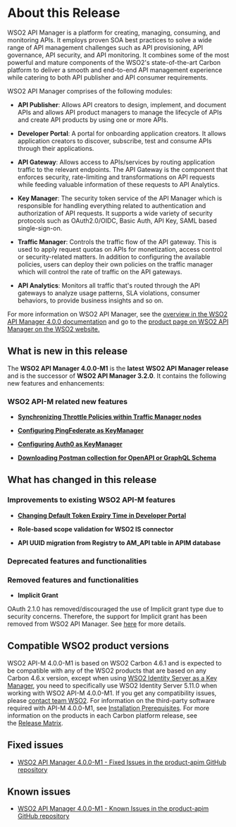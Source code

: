 # About this Release

WSO2 API Manager is a platform for creating, managing, consuming, and monitoring APIs. It employs proven SOA best practices to solve a wide range of API management challenges such as API provisioning, API governance, API security, and API monitoring. It combines some of the most powerful and mature components of the WSO2's state-of-the-art Carbon platform to deliver a smooth and end-to-end API management experience while catering to both API publisher and API consumer requirements.

WSO2 API Manager comprises of the following modules:

- **API Publisher**: Allows API creators to design, implement, and document APIs and allows API product managers to manage the lifecycle of APIs and create API products by using one or more APIs.

- **Developer Portal**: A portal for onboarding application creators. It allows application creators to discover, subscribe, test and consume APIs through their applications.

- **API Gateway**: Allows access to APIs/services by routing application traffic to the relevant endpoints. The API Gateway is the component that enforces security, rate-limiting and transformations on API requests while feeding valuable information of these requests to API Analytics.

- **Key Manager**: The security token service of the API Manager which is responsible for handling everything related to authentication and authorization of API requests. It supports a wide variety of security protocols such as OAuth2.0/OIDC, Basic Auth, API Key, SAML based single-sign-on.

- **Traffic Manager**: Controls the traffic flow of the API gateway. This is used to apply request quotas on APIs for monetization, access control or security-related matters. In addition to configuring the available policies, users can deploy their own policies on the traffic manager which will control the rate of traffic on the API gateways.

- **API Analytics**: Monitors all traffic that's routed through the API gateways to analyze usage patterns, SLA violations, consumer behaviors, to provide business insights and so on.


For more information on WSO2 API Manager, see the [overview in the WSO2 API Manager 4.0.0 documentation]({{base_path}}/getting-started/overview/) and go to the [product page on WSO2 API Manager on the WSO2 website.](https://wso2.com/api-management/)

## What is new in this release

The **WSO2 API Manager 4.0.0-M1** is the **latest** **WSO2 API Manager release** and is the successor of **WSO2 API Manager 3.2.0**. It contains the following new features and enhancements:

### WSO2 API-M related new features

- **[Synchronizing Throttle Policies within Traffic Manager nodes]({{base_path}}/install-and-setup/setup/distributed-deployment/deploying-wso2-api-m-in-a-distributed-setup/#step-62-configure-and-start-the-traffic-manager)**

- **[Configuring PingFederate as KeyManager]({{base_path}}/administer/key-managers/configure-pingfederate-connector/)**

- **[Configuring Auth0 as KeyManager]({{base_path}}/administer/key-managers/configure-auth0-connector/)**

- **[Downloading Postman collection for OpenAPI or GraphQL Schema]({{base_path}}/consume-api/invoke-apis/invoke-apis-using-tools/try-out-using-postman/)**

## What has changed in this release
### Improvements to existing WSO2 API-M features

- **[Changing Default Token Expiry Time in Developer Portal]({{base_path}}/learn/consume-api/manage-application/generate-keys/obtain-access-token/changing-the-default-token-expiration-time/)**

- **Role-based scope validation for WSO2 IS connector**

- **API UUID migration from Registry to AM_API table in APIM database**

### Deprecated features and functionalities

### Removed features and functionalities

- **Implicit Grant**

OAuth 2.1.0 has removed/discouraged the use of Implicit grant type due to security concerns. Therefore, the support for Implicit grant has been removed from WSO2 API Manager. See [here](https://tools.ietf.org/html/draft-ietf-oauth-security-topics-14#section-2.1.2) for more details. 

## Compatible WSO2 product versions

WSO2 API-M 4.0.0-M1 is based on WSO2 Carbon 4.6.1 and is expected to be compatible with any of the WSO2 products that are based on any Carbon 4.6.x version, except when using [WSO2 Identity Server as a Key Manager]({{base_path}}/install-and-setup/setup/distributed-deployment/configuring-wso2-identity-server-as-a-key-manager/), you need to specifically use WSO2 Identity Server 5.11.0 when working with WSO2 API-M 4.0.0-M1. If you get any compatibility issues, please [contact team WSO2](http://wso2.com/support/). For information on the third-party software required with API-M 4.0.0-M1, see [Installation Prerequisites]({{base_path}}/install-and-setup/installation-guide/installation-prerequisites/). For more information on the products in each Carbon platform release, see the [Release Matrix](http://wso2.com/products/carbon/release-matrix/).

## Fixed issues

-   [WSO2 API Manager 4.0.0-M1 - Fixed Issues in the product-apim GitHub repository](https://github.com/wso2/product-apim/milestone/84?closed=1)

## Known issues

-   [WSO2 API Manager 4.0.0-M1 - Known Issues in the product-apim GitHub repository](https://github.com/wso2/product-apim/issues)
